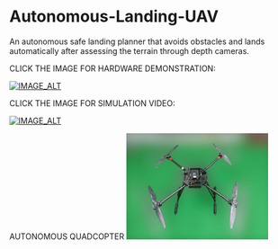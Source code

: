 # Autonomous-Landing-UAV

An autonomous safe landing planner that avoids obstacles and lands automatically after assessing the terrain through depth cameras.

CLICK THE IMAGE FOR HARDWARE DEMONSTRATION:


[![IMAGE_ALT](https://img.youtube.com/vi/pO-g0E1Fz34/0.jpg)](https://www.youtube.com/watch?v=pO-g0E1Fz34)


CLICK THE IMAGE FOR SIMULATION VIDEO:


[![IMAGE_ALT](https://img.youtube.com/vi/377WQKVdjBY/0.jpg)](https://www.youtube.com/watch?v=377WQKVdjBY)


AUTONOMOUS QUADCOPTER
  <img src="https://github.com/manoharbhat/Autonomous-Landing-UAV/blob/master/drone.jpg" width=50% height=50%>
